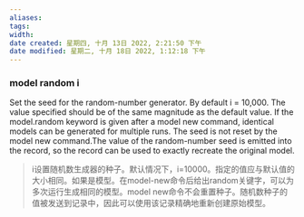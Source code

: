 ```yaml
---
aliases: 
tags: 
width:
date created: 星期四, 十月 13日 2022, 2:21:50 下午
date modified: 星期二, 十月 18日 2022, 1:12:18 下午
---
```

### model random i 

Set the seed for the random-number generator. By default i = 10,000. The value specified should be of the same magnitude as the default value. If the model.random keyword is given after a model new command, identical models can be generated for multiple runs. The seed is not reset by the model new command.The value of the random-number seed is emitted into the record, so the record can be used to exactly recreate the original model.
>i设置随机数生成器的种子。默认情况下，i=10000。指定的值应与默认值的大小相同。如果是模型。在model-new命令后给出random关键字，可以为多次运行生成相同的模型。model new命令不会重置种子。随机数种子的值被发送到记录中，因此可以使用该记录精确地重新创建原始模型。